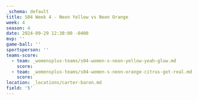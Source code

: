 ```yaml
---
_schema: default
title: S04 Week 4 - Neon Yellow vs Neon Orange
week: 4
season: 4
date: 2024-09-29 12:30:00 -0400
mvp: ''
game-ball: ''
sportsperson: ''
teams-score:
  - team: _womensplus-teams/s04-women-s-neon-yellow-yeah-glow.md
    score:
  - team: _womensplus-teams/s04-women-s-neon-orange-citrus-got-real.md
    score:
location: _locations/carter-baron.md
field: '5'
---
```

